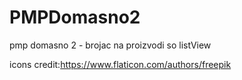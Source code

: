 # PMPDomasno2

pmp domasno 2 - brojac na proizvodi so listView

icons credit:https://www.flaticon.com/authors/freepik
